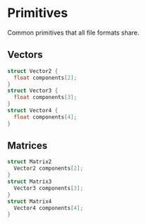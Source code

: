 # Primitives

Common primitives that all file formats share.

## Vectors

```cpp
struct Vector2 {
  float components[2];
}
struct Vector3 {
  float components[3];
}
struct Vector4 {
  float components[4];
}
```

## Matrices

```cpp
struct Matrix2
  Vector2 components[2];
}
struct Matrix3
  Vector3 components[3];
}
struct Matrix4
  Vector4 components[4];
}
```
